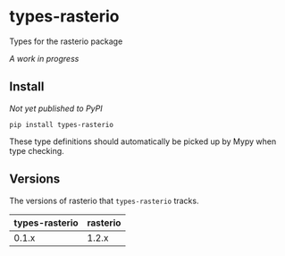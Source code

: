 # types-rasterio

Types for the rasterio package

_A work in progress_

## Install

_Not yet published to PyPI_

```
pip install types-rasterio
```

These type definitions should automatically be picked up by Mypy when type
checking.

## Versions

The versions of rasterio that `types-rasterio` tracks.

| types-rasterio | rasterio |
|:---------------|:---------|
| 0.1.x          | 1.2.x    |
